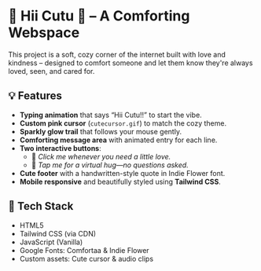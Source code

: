# 🌸 Hii Cutu 💖 – A Comforting Webspace

This project is a soft, cozy corner of the internet built with love and kindness – designed to comfort someone and let them know they're always loved, seen, and cared for.

## 💡 Features

- **Typing animation** that says “Hii Cutu!!” to start the vibe.
- **Custom pink cursor** (`cutecursor.gif`) to match the cozy theme.
- **Sparkly glow trail** that follows your mouse gently.
- **Comforting message area** with animated entry for each line.
- **Two interactive buttons**:
  - 💌 *Click me whenever you need a little love.*
  - 🧸 *Tap me for a virtual hug—no questions asked.*
- **Cute footer** with a handwritten-style quote in Indie Flower font.
- **Mobile responsive** and beautifully styled using **Tailwind CSS**.

## 🎀 Tech Stack

- HTML5
- Tailwind CSS (via CDN)
- JavaScript (Vanilla)
- Google Fonts: Comfortaa & Indie Flower
- Custom assets: Cute cursor & audio clips

